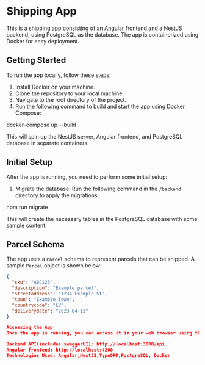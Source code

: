 # Shipping App

This is a shipping app consisting of an Angular frontend and a NestJS backend, using PostgreSQL as the database. The app is containerized using Docker for easy deployment.

## Getting Started

To run the app locally, follow these steps:

1. Install Docker on your machine.
2. Clone the repository to your local machine.
3. Navigate to the root directory of the project.
4. Run the following command to build and start the app using Docker Compose:

docker-compose up --build

This will spin up the NestJS server, Angular frontend, and PostgreSQL database in separate containers.

## Initial Setup

After the app is running, you need to perform some initial setup:

1. Migrate the database: Run the following command in the `/backend` directory to apply the migrations:

npm run migrate


This will create the necessary tables in the PostgreSQL database with some sample content.

## Parcel Schema

The app uses a `Parcel` schema to represent parcels that can be shipped. A sample `Parcel` object is shown below:

```json
{
  "sku": "ABC123",
  "description": "Example parcel",
  "streetaddress": "1234 Example St",
  "town": "Example Town",
  "countrycode": "LV",
  "deliverydate": "2023-04-13"
}

Accessing the App
Once the app is running, you can access it in your web browser using the following URLs:

Backend API(includes swaggerUI): http://localhost:3000/api
Angular frontend: http://localhost:4200
Technologies Used: Angular,NestJS,TypeORM,PostgreSQL, Docker